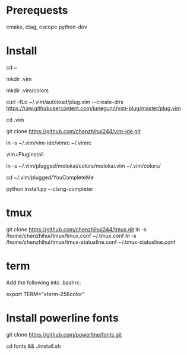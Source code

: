 Prerequests
===
cmake, ctag, cscope python-dev


Install
===

cd ~

mkdir .vim

mkdir .vim/colors

curl -fLo ~/.vim/autoload/plug.vim --create-dirs \
    https://raw.githubusercontent.com/junegunn/vim-plug/master/plug.vim
    
cd .vim

git clone https://github.com/chenzhihui244/vim-ide.git

ln -s ~/.vim/vim-ide/vimrc ~/.vimrc

vim+PlugInstall

ln -s ~/.vim/plugged/molokai/colors/molokai.vim ~/.vim/colors/

cd ~/.vim/plugged/YouCompleteMe

python install.py --clang-completer


tmux
===
git clone https://github.com/chenzhihui244/tmux.git
ln -s /home/chenzhihui/tmux/tmux.conf ~/.tmux.conf
ln -s /home/chenzhihui/tmux/tmux-statusline.conf ~/.tmux-statusline.conf


term
===

Add the following into .bashrc:

export TERM="xterm-256color"


Install powerline fonts
===

git clone https://github.com/powerline/fonts.git

cd fonts && ./install.sh
